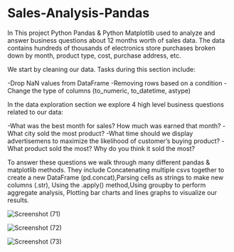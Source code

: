 # Sales-Analysis-Pandas


In This project Python Pandas & Python Matplotlib used to analyze and answer business questions about 12 months worth 
of sales data. The data contains hundreds of thousands of electronics store purchases broken down by month, product 
type, cost, purchase address, etc.

We start by cleaning our data. Tasks during this section include:

-Drop NaN values from DataFrame
-Removing rows based on a condition
-Change the type of columns (to_numeric, to_datetime, astype)

In the data exploration section we explore 4 high level business questions related to our data:

-What was the best month for sales? How much was earned that month?
-What city sold the most product?
-What time should we display advertisemens to maximize the likelihood of customer’s buying product?
-What product sold the most? Why do you think it sold the most?


To answer these questions we walk through many different pandas & matplotlib methods. They include Concatenating multiple csvs together to create a 
new DataFrame (pd.concat),Parsing cells as strings to make new columns (.str), Using the .apply() method,Using groupby to perform aggregate analysis,
Plotting bar charts and lines graphs to visualize our results.

![Screenshot (71)](https://github.com/shivamnegi305/Sales-Analysis-Pandas/assets/125632146/13d5a09e-e279-4bfa-ad5a-08c50289fa1f)

![Screenshot (72)](https://github.com/shivamnegi305/Sales-Analysis-Pandas/assets/125632146/21621e34-a489-4621-9a6a-d283d3ec83b4)

![Screenshot (73)](https://github.com/shivamnegi305/Sales-Analysis-Pandas/assets/125632146/dcc1e4ab-dd4a-4343-a3b8-f608e04f2e5b)



